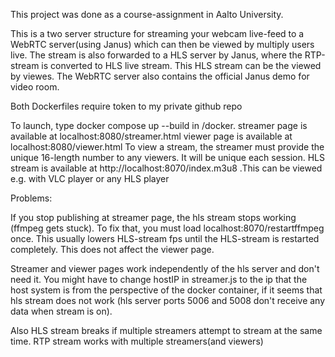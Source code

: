 This project was done as a course-assignment in Aalto University.

This is a two server structure for streaming your webcam live-feed to a WebRTC server(using Janus) which can then be viewed by multiply users live. The stream is also forwarded to a HLS server by Janus, where the RTP-stream is converted to HLS live stream. This HLS stream can be the viewed by viewes. The WebRTC server also contains the official Janus demo for video room.

Both Dockerfiles require token to my private github repo

To launch, type docker compose up --build in /docker.
streamer page is available at localhost:8080/streamer.html
viewer page is available at localhost:8080/viewer.html
To view a stream, the streamer must provide the unique 16-length number to any viewers. It will be unique each session.
HLS stream is available at http://localhost:8070/index.m3u8 .This can be viewed e.g. with VLC player or any HLS player

Problems:

If you stop publishing at streamer page, the hls stream stops working (ffmpeg gets stuck). To fix that, you must load localhost:8070/restartffmpeg once. This usually lowers HLS-stream fps until the HLS-stream is restarted completely. This does not affect the viewer page.

Streamer and viewer pages work independently of the hls server and don't need it.
You might have to change hostIP in streamer.js to the ip that the host system is from the perspective of the docker container, if it seems that hls stream does not work (hls server ports 5006 and 5008 don't receive any data when stream is on).

Also HLS stream breaks if multiple streamers attempt to stream at the same time. RTP stream works with multiple streamers(and viewers)